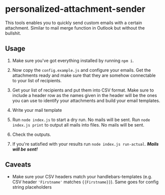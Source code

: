 # personalized-attachment-sender

This tools enables you to quickly send custom emails with a certain attachment. 
Similar to mail merge function in Outlook but without the bullshit.

## Usage
1. Make sure you've got everything installed by running `npm i`. 

2. Now copy the `config.example.js` and configure your emails. Get the attachments ready and 
make sure that they are somehow connectable to your list of recipients.

3. Get your list of recipients and put them into CSV format. Make sure to include a header row as
the names given in the header will be the ones you can use to identify your attachments and
build your email templates.

4. Write your mail template

5. Run `node index.js` to start a dry run. No mails will be sent. 
Run `node index.js print` to output all mails into files. No mails will be sent.

6. Check the outputs.

7. If you're satisfied with your results run `node index.js run-actual`. ***Mails will be sent!***

## Caveats

- Make sure your CSV headers match your handlebars-templates (e.g. CSV header `'Firstname'` matches `{{Firstname}}`). 
Same goes for config string placeholders
